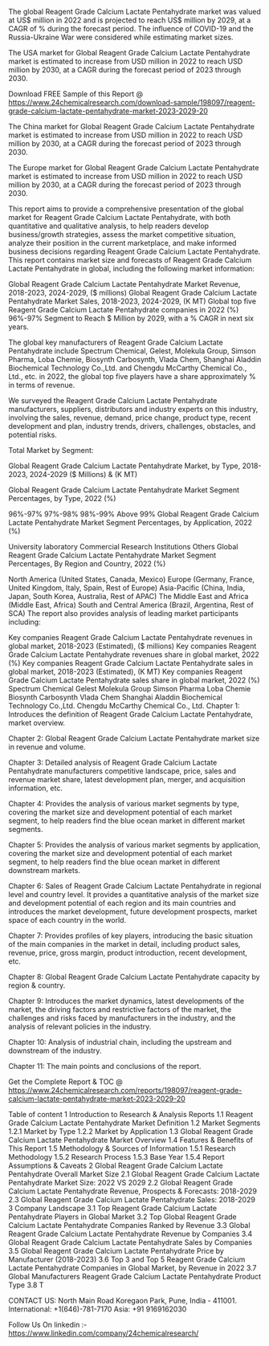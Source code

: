 The global Reagent Grade Calcium Lactate Pentahydrate market was valued at US$ million in 2022 and is projected to reach US$ million by 2029, at a CAGR of % during the forecast period. The influence of COVID-19 and the Russia-Ukraine War were considered while estimating market sizes.

The USA market for Global Reagent Grade Calcium Lactate Pentahydrate  market is estimated to increase from USD million in 2022 to reach USD million by 2030, at a CAGR during the forecast period of 2023 through 2030.

Download FREE Sample of this Report @ https://www.24chemicalresearch.com/download-sample/198097/reagent-grade-calcium-lactate-pentahydrate-market-2023-2029-20

The China market for Global Reagent Grade Calcium Lactate Pentahydrate market is estimated to increase from USD million in 2022 to reach USD million by 2030, at a CAGR during the forecast period of 2023 through 2030.

The Europe market for Global Reagent Grade Calcium Lactate Pentahydrate market is estimated to increase from USD million in 2022 to reach USD million by 2030, at a CAGR during the forecast period of 2023 through 2030.

This report aims to provide a comprehensive presentation of the global market for Reagent Grade Calcium Lactate Pentahydrate, with both quantitative and qualitative analysis, to help readers develop business/growth strategies, assess the market competitive situation, analyze their position in the current marketplace, and make informed business decisions regarding Reagent Grade Calcium Lactate Pentahydrate. This report contains market size and forecasts of Reagent Grade Calcium Lactate Pentahydrate in global, including the following market information:

Global Reagent Grade Calcium Lactate Pentahydrate Market Revenue, 2018-2023, 2024-2029, ($ millions)
Global Reagent Grade Calcium Lactate Pentahydrate Market Sales, 2018-2023, 2024-2029, (K MT)
Global top five Reagent Grade Calcium Lactate Pentahydrate companies in 2022 (%)
96%-97% Segment to Reach $ Million by 2029, with a % CAGR in next six years.

The global key manufacturers of Reagent Grade Calcium Lactate Pentahydrate include Spectrum Chemical, Gelest, Molekula Group, Simson Pharma, Loba Chemie, Biosynth Carbosynth, Vlada Chem, Shanghai Aladdin Biochemical Technology Co.,Ltd. and Chengdu McCarthy Chemical Co., Ltd., etc. in 2022, the global top five players have a share approximately % in terms of revenue.

We surveyed the Reagent Grade Calcium Lactate Pentahydrate manufacturers, suppliers, distributors and industry experts on this industry, involving the sales, revenue, demand, price change, product type, recent development and plan, industry trends, drivers, challenges, obstacles, and potential risks.

Total Market by Segment:

Global Reagent Grade Calcium Lactate Pentahydrate Market, by Type, 2018-2023, 2024-2029 ($ Millions) & (K MT)

Global Reagent Grade Calcium Lactate Pentahydrate Market Segment Percentages, by Type, 2022 (%)

96%-97%
97%-98%
98%-99%
Above 99%
Global Reagent Grade Calcium Lactate Pentahydrate Market Segment Percentages, by Application, 2022 (%)

University laboratory
Commercial Research Institutions
Others
Global Reagent Grade Calcium Lactate Pentahydrate Market Segment Percentages, By Region and Country, 2022 (%)

North America (United States, Canada, Mexico)
Europe (Germany, France, United Kingdom, Italy, Spain, Rest of Europe)
Asia-Pacific (China, India, Japan, South Korea, Australia, Rest of APAC)
The Middle East and Africa (Middle East, Africa)
South and Central America (Brazil, Argentina, Rest of SCA)
The report also provides analysis of leading market participants including:

Key companies Reagent Grade Calcium Lactate Pentahydrate revenues in global market, 2018-2023 (Estimated), ($ millions)
Key companies Reagent Grade Calcium Lactate Pentahydrate revenues share in global market, 2022 (%)
Key companies Reagent Grade Calcium Lactate Pentahydrate sales in global market, 2018-2023 (Estimated), (K MT)
Key companies Reagent Grade Calcium Lactate Pentahydrate sales share in global market, 2022 (%)
Spectrum Chemical
Gelest
Molekula Group
Simson Pharma
Loba Chemie
Biosynth Carbosynth
Vlada Chem
Shanghai Aladdin Biochemical Technology Co.,Ltd.
Chengdu McCarthy Chemical Co., Ltd.
Chapter 1: Introduces the definition of Reagent Grade Calcium Lactate Pentahydrate, market overview.

Chapter 2: Global Reagent Grade Calcium Lactate Pentahydrate market size in revenue and volume.

Chapter 3: Detailed analysis of Reagent Grade Calcium Lactate Pentahydrate manufacturers competitive landscape, price, sales and revenue market share, latest development plan, merger, and acquisition information, etc.

Chapter 4: Provides the analysis of various market segments by type, covering the market size and development potential of each market segment, to help readers find the blue ocean market in different market segments.

Chapter 5: Provides the analysis of various market segments by application, covering the market size and development potential of each market segment, to help readers find the blue ocean market in different downstream markets.

Chapter 6: Sales of Reagent Grade Calcium Lactate Pentahydrate in regional level and country level. It provides a quantitative analysis of the market size and development potential of each region and its main countries and introduces the market development, future development prospects, market space of each country in the world.

Chapter 7: Provides profiles of key players, introducing the basic situation of the main companies in the market in detail, including product sales, revenue, price, gross margin, product introduction, recent development, etc.

Chapter 8: Global Reagent Grade Calcium Lactate Pentahydrate capacity by region & country.

Chapter 9: Introduces the market dynamics, latest developments of the market, the driving factors and restrictive factors of the market, the challenges and risks faced by manufacturers in the industry, and the analysis of relevant policies in the industry.

Chapter 10: Analysis of industrial chain, including the upstream and downstream of the industry.

Chapter 11: The main points and conclusions of the report.

Get the Complete Report & TOC @ https://www.24chemicalresearch.com/reports/198097/reagent-grade-calcium-lactate-pentahydrate-market-2023-2029-20

Table of content
1 Introduction to Research & Analysis Reports
1.1 Reagent Grade Calcium Lactate Pentahydrate Market Definition
1.2 Market Segments
1.2.1 Market by Type
1.2.2 Market by Application
1.3 Global Reagent Grade Calcium Lactate Pentahydrate Market Overview
1.4 Features & Benefits of This Report
1.5 Methodology & Sources of Information
1.5.1 Research Methodology
1.5.2 Research Process
1.5.3 Base Year
1.5.4 Report Assumptions & Caveats
2 Global Reagent Grade Calcium Lactate Pentahydrate Overall Market Size
2.1 Global Reagent Grade Calcium Lactate Pentahydrate Market Size: 2022 VS 2029
2.2 Global Reagent Grade Calcium Lactate Pentahydrate Revenue, Prospects & Forecasts: 2018-2029
2.3 Global Reagent Grade Calcium Lactate Pentahydrate Sales: 2018-2029
3 Company Landscape
3.1 Top Reagent Grade Calcium Lactate Pentahydrate Players in Global Market
3.2 Top Global Reagent Grade Calcium Lactate Pentahydrate Companies Ranked by Revenue
3.3 Global Reagent Grade Calcium Lactate Pentahydrate Revenue by Companies
3.4 Global Reagent Grade Calcium Lactate Pentahydrate Sales by Companies
3.5 Global Reagent Grade Calcium Lactate Pentahydrate Price by Manufacturer (2018-2023)
3.6 Top 3 and Top 5 Reagent Grade Calcium Lactate Pentahydrate Companies in Global Market, by Revenue in 2022
3.7 Global Manufacturers Reagent Grade Calcium Lactate Pentahydrate Product Type
3.8 T

CONTACT US:
North Main Road Koregaon Park, Pune, India - 411001.
International: +1(646)-781-7170
Asia: +91 9169162030

Follow Us On linkedin :- https://www.linkedin.com/company/24chemicalresearch/
